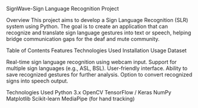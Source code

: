 SignWave-Sign Language Recognition Project     

Overview
This project aims to develop a Sign Language Recognition (SLR) system using Python. The goal is to create an application that can recognize and translate sign language gestures into text or speech, helping bridge communication gaps for the deaf and mute community.


Table of Contents
Features
Technologies Used
Installation
Usage
Dataset


Real-time sign language recognition using webcam input.
Support for multiple sign languages (e.g., ASL, BSL).
User-friendly interface.
Ability to save recognized gestures for further analysis.
Option to convert recognized signs into speech output.


Technologies Used
Python 3.x
OpenCV
TensorFlow / Keras
NumPy
Matplotlib
Scikit-learn
MediaPipe (for hand tracking)
